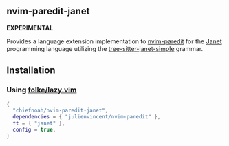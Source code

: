 ## nvim-paredit-janet

**EXPERIMENTAL**

Provides a language extension implementation to
[nvim-paredit](https://github.com/julienvincent/nvim-paredit) for the
[Janet](https://janet-lang.org) programming language utilizing the
[tree-sitter-janet-simple](https://github.com/sogaiu/tree-sitter-janet-simple) grammar.

## Installation 

### Using [folke/lazy.vim](https://github.com/folke/lazy.nvim)

```lua
{
  "chiefnoah/nvim-paredit-janet",
  dependencies = { "julienvincent/nvim-paredit" },
  ft = { "janet" },
  config = true,
}
```
